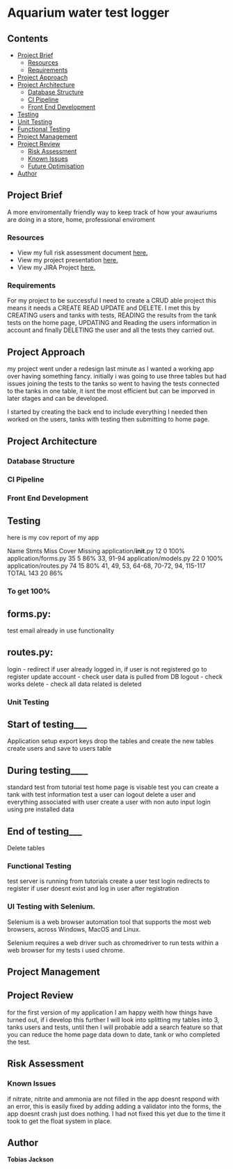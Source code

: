 [//]: # (Implicit Links Within Project)

[1]: https://docs.google.com/spreadsheets/d/1C1NilfOavO-xX1UOnmB7djAXTZ_X5EZ-cNiQfMzb8rI/edit?usp=sharing   "Risk Assessment"
[2]: https://docs.google.com/presentation/d/1BL5r35I7me4MSkJispzxlc57zhBZT7YtfSIj4wbV7tA/edit?usp=sharing   "ERD"
[3]: https://knightscode94.atlassian.net/secure/RapidBoard.jspa?rapidView=4&projectKey=FP&selectedIssue=FP-8  "JIRA Project"


# Aquarium water test logger


## Contents

- [Project Brief](#project-brief)
  - [Resources](#resources)
  - [Requirements](#requirements)
- [Project Approach](#project-approach)
- [Project Architecture](#project-architecture)
  - [Database Structure](#database-structure)
  - [CI Pipeline](#ci-pipeline)
  - [Front End Development](#front-end-development)
- [Testing](#testing)
 - [Unit Testing](#unit-testing)
 - [Functional Testing](#functional-testing)
- [Project Management](#project-management)
- [Project Review](#project-review)
  - [Risk Assessment](#risk-assessment)
  - [Known Issues](#known-issues)
  - [Future Optimisation](#future-optimisation)
- [Author](#author)




## Project Brief

A more enviromentally friendly way to keep track of how your awauriums are doing in a store, home, professional enviroment

### Resources

- View my full risk assessment document [here.][1]
- View my project presentation [here.][2]
- View my JIRA Project [here.][3]

### Requirements

For my project to be successful I need to create a CRUD able project this means it needs a CREATE READ UPDATE and DELETE. I met this by CREATING users and tanks with tests, READING the results from the tank tests on the home page, UPDATING and Reading the users information in account and finally DELETING the user and all the tests they carried out.

## Project Approach
my project went under a redesign last minute as I wanted a working app over having something fancy. initially i was going to use three tables but had issues joining the tests to the tanks so went to having the tests connected to the tanks in one table, it isnt the most efficient but can be imporved in later stages and can be developed.

I started by creating the back end to include everything I needed then worked on the users, tanks with testing then submitting to home page.

## Project Architecture

### Database Structure

### CI Pipeline

### Front End Development

## Testing
here is my cov report of my app

Name                      Stmts   Miss  Cover   Missing
application/__init__.py      12      0   100%
application/forms.py         35      5    86%   33, 91-94
application/models.py        22      0   100%
application/routes.py        74     15    80%   41, 49, 53, 64-68, 70-72, 94, 115-117
TOTAL                       143     20    86%

### To get 100%
## forms.py:
test email already in use functionality

## routes.py:
login - redirect if user already logged in, if user is not registered go to register
update account - check user data is pulled from DB
logout - check works
delete - check all data related is deleted

### Unit Testing
## Start of testing___
Application setup export keys
drop the tables and create the new tables
create users and save to users table

## During testing____
standard test from tutorial test home page is visable
test you can create a tank with test information
test a user can logout
delete a user and everything associated with user
create a user with non auto input
login using pre installed data

## End of testing___
Delete tables

### Functional Testing
test server is running
from tutorials create a user
test login redirects to register if user doesnt exist and log in user after registration

### UI Testing with Selenium.

Selenium is a web browser automation tool that supports the most web browsers, across Windows, MacOS and Linux.

Selenium requires a web driver such as chromedriver to run tests within a web browser for my tests i used chrome.


## Project Management

## Project Review
for the first version of my application I am happy weith how things have turned out, if i develop this further I will look into splitting my tables into 3, tanks users and tests, until then I will probable add a search feature so that you can reduce the home page data down to date, tank or who completed the test.

## Risk Assessment

### Known Issues
if nitrate, nitrite and ammonia are not filled in the app doesnt respond with an error, this is easily fixed by adding adding a validator into the forms, the app doesnt crash just does nothing. I had not fixed this yet due to the time it took to get the float system in place.

## Author

**Tobias Jackson**


